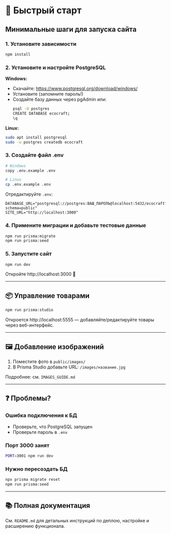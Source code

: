 # 🚀 Быстрый старт

## Минимальные шаги для запуска сайта

### 1. Установите зависимости
```bash
npm install
```

### 2. Установите и настройте PostgreSQL

**Windows:**
- Скачайте: https://www.postgresql.org/download/windows/
- Установите (запомните пароль!)
- Создайте базу данных через pgAdmin или:
  ```bash
  psql -U postgres
  CREATE DATABASE ecocraft;
  \q
  ```

**Linux:**
```bash
sudo apt install postgresql
sudo -u postgres createdb ecocraft
```

### 3. Создайте файл .env

```bash
# Windows
copy .env.example .env

# Linux
cp .env.example .env
```

Отредактируйте `.env`:
```env
DATABASE_URL="postgresql://postgres:ВАШ_ПАРОЛЬ@localhost:5432/ecocraft?schema=public"
SITE_URL="http://localhost:3000"
```

### 4. Примените миграции и добавьте тестовые данные

```bash
npm run prisma:migrate
npm run prisma:seed
```

### 5. Запустите сайт

```bash
npm run dev
```

Откройте http://localhost:3000 🎉

---

## 📦 Управление товарами

```bash
npm run prisma:studio
```

Откроется http://localhost:5555 — добавляйте/редактируйте товары через веб-интерфейс.

---

## 🖼 Добавление изображений

1. Поместите фото в `public/images/`
2. В Prisma Studio добавьте URL: `/images/название.jpg`

Подробнее: см. `IMAGES_GUIDE.md`

---

## ❓ Проблемы?

### Ошибка подключения к БД
- Проверьте, что PostgreSQL запущен
- Проверьте пароль в `.env`

### Порт 3000 занят
```bash
PORT=3001 npm run dev
```

### Нужно пересоздать БД
```bash
npx prisma migrate reset
npm run prisma:seed
```

---

## 📚 Полная документация

См. `README.md` для детальных инструкций по деплою, настройке и расширению функционала.

